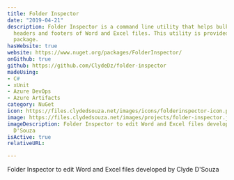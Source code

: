 ```yaml
---
title: Folder Inspector
date: "2019-04-21"
description: Folder Inspector is a command line utility that helps bulk update the
  headers and footers of Word and Excel files. This utility is provided via a NuGet
  package.
hasWebsite: true
website: https://www.nuget.org/packages/FolderInspector/
onGithub: true
github: https://github.com/ClydeDz/folder-inspector
madeUsing:
- C#
- xUnit
- Azure DevOps
- Azure Artifacts
category: NuGet
icon: https://files.clydedsouza.net/images/icons/folderinspector-icon.png
image: https://files.clydedsouza.net/images/projects/folder-inspector.jpg
imageDescription: Folder Inspector to edit Word and Excel files developed by Clyde
  D'Souza
isActive: true
relativeURL: 

---
```

Folder Inspector to edit Word and Excel files developed by Clyde D'Souza

